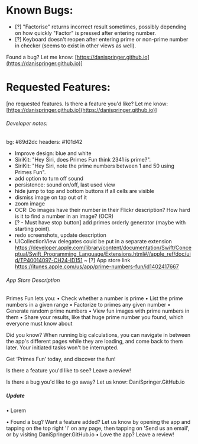 # Known Bugs:
- [?] "Factorise" returns incorrect result sometimes, possibly depending on how quickly "Factor" is pressed after entering number.
- [?] Keyboard doesn't reopen after entering prime or non-prime number in checker (seems to exist in other views as well).

Found a bug? Let me know: [https://danispringer.github.io](https://danispringer.github.io)]

# Requested Features:

[no requested features. Is there a feature you'd like? Let me know: [https://danispringer.github.io](https://danispringer.github.io)]


###### Developer notes:

bg:      #89d2dc
headers: #101d42


- Improve design: blue and white
- SiriKit: "Hey Siri, does Primes Fun think 2341 is prime?".
- SiriKit: "Hey Siri, note the prime numbers between 1 and 50 using Primes Fun".
- add option to turn off sound
- persistence: sound on/off, last used view
- hide jump to top and bottom buttons if all cells are visible
- dismiss image on tap out of it
- zoom image
- OCR: Do images have their number in their Flickr description? How hard is it to find a number in an image? (OCR)
- [? - Must have stop button] add primes orderly generator (maybe with starting point).
- redo screenshots, update description
- UICollectionView delegates could be put in a separate extension
https://developer.apple.com/library/content/documentation/Swift/Conceptual/Swift_Programming_Language/Extensions.html#//apple_ref/doc/uid/TP40014097-CH24-ID151
~
[?] App store link https://itunes.apple.com/us/app/prime-numbers-fun/id1402417667

###### App Store Description
Primes Fun lets you:
• Check whether a number is prime
• List the prime numbers in a given range
• Factorize to primes any given number
• Generate random prime numbers
• View fun images with prime numbers in them
• Share your results, like that huge prime number you found, which everyone must know about

Did you know? When running big calculations, you can navigate in between the app's different pages while they are loading, and come back to them later. Your initiated tasks won't be interrupted.

Get ‘Primes Fun’ today, and discover the fun!

Is there a feature you'd like to see? Leave a review!

Is there a bug you'd like to go away? Let us know: DaniSpringer.GitHub.io

##### Update

• Lorem

• Found a bug? Want a feature added? Let us know by opening the app and tapping on the top right 'I' on any page, then tapping on 'Send us an email', or by visiting DaniSpringer.GitHub.io
• Love the app? Leave a review!


